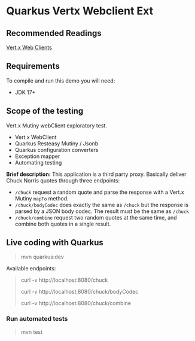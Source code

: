 # Quarkus Vertx Webclient Ext

## Recommended Readings

[Vert.x Web Clients](https://quarkus.io/guides/vertx#using-vert-x-clients)

## Requirements

To compile and run this demo you will need:

- JDK 17+

## Scope of the testing

Vert.x Mutiny webClient exploratory test. 
* Vert.x WebClient
* Quarkus Resteasy Mutiny / Jsonb
* Quarkus configuration converters
* Exception mapper
* Automating testing

**Brief description:** This application is a third party proxy. Basically deliver Chuck Norris quotes through three endpoints:
* `/chuck` request a random quote and parse the response with a Vert.x Mutiny `mapTo` method.
* `/chuck/bodyCodec` does exactly the same as `/chuck` but the response is parsed by a JSON body codec. The result must be the same as `/chuck` 
* `/chuck/combine` request two random quotes at the same time, and combine both quotes in a single result.  

## Live coding with Quarkus

> mvn quarkus:dev

Available endpoints:
> curl -v http://localhost:8080/chuck
>
> curl -v http://localhost:8080/chuck/bodyCodec
>
> curl -v http://localhost:8080/chuck/combine
>
### Run automated tests
 > mvn test